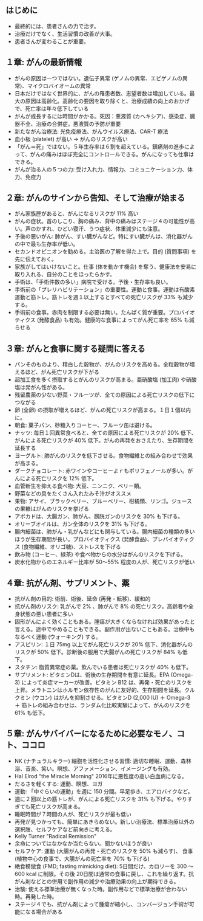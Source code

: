 ## はじめに

* 最終的には、患者さんの力で治す。
* 治療だけでなく、生活習慣の改善が大事。
* 患者さんが変わることが重要。

## １章: がんの最新情報

* がんの原因は一つではない。遺伝子異常 (ゲノムの異常、エピゲノムの異常)、マイクロバイオームの異常
* 日本だけではなく世界的に、がんの罹患者数、志望者数は増加している。最大の原因は高齢化。高齢化の要因を取り除くと、治療成績の向上のおかげで、死亡率は年々低下している
* がんが成長するには時間がかかる。死因：悪液質 (カヘキシア)、感染症、臓器不全、治療の合併症。悪液質の予防が重要
* 新たながん治療法: 光免疫療法、がんウイルス療法、CAR-T 療法
* 血小板 (platelet) が高い → がんのリスクが高い
* 「がん＝死」ではない。５年生存率は６割を超えている。鎮痛剤の進歩によって、がんの痛みはほぼ完全にコントロールできる。がんになっても仕事はできる。
* がんが治る人の５つの力: 受け入れ力、情報力、コミュニケーション力、体力、免疫力

## ２章: がんのサインから告知、そして治療が始まる

* がん家族歴があると、がんになるリスクが 11% 高い
* がんの症状。首のしこり、胸の痛み、背中の痛みはステージ４の可能性が高い。声のかすれ、ひどい寝汗、うつ症状、体重減少にも注意。
* 予後の悪いがん: 肺がん、すい臓がんなど。特にすい臓がんは、消化器がんの中で最も生存率が低い。
* セカンドオピニオンを勧める。主治医の了解を得た上で。目的 (質問事項) を先に伝えておく。
* 家族がしてはいけないこと。仕事 (体を動かす機会) を奪う、健康法を安易に取り入れる、自分のことをほったらかす。
* 手術は、「手術件数の多い」病院で受ける。予後・生存率も良い。
* 手術前の「プレリハビリテーション」の重要性。運動と食事。運動は有酸素運動と筋トレ。筋トレを週１以上するとすべての死亡リスクが 33% も減少する。
* 手術前の食事。赤肉を制限する必要は無い。たんぱく質が重要。プロバイオティクス (発酵食品) も有効。健康的な食事によってがん死亡率を 65% も減らせる

## ３章: がんと食事に関する疑問に答える

* パンそのものより、精白した穀物が、がんのリスクを高める。全粒穀物が増えるほど、がん死亡リスクが下がる
* 超加工食を多く摂取するとがんのリスクが高まる。亜硝酸塩 (加工肉) や硝酸塩は発がん性がある。
* 残留農薬の少ない野菜・フルーツが、全ての原因による死亡リスクの低下につながる
* 卵 (全卵) の摂取が増えるほど、がんの死亡リスクが高まる。１日１個以内に。
* 朝食: 菓子パン、砂糖入りコーヒー、フルーツ缶は避ける。
* ナッツ: 毎日１回異常食べると、全ての原因による死亡リスクが 20% 低下、がんによる死亡リスクが 40% 低下。がんの再発をおさえたり、生存期間を延長する
* ヨーグルト: 肺がんのリスクを低下させる。食物繊維との組み合わせで効果が高まる。
* ダークチョコレート: 赤ワインやコーヒーよｒもポリフェノールが多い。がんによる死亡リスクを 12% 低下。
* 血管新生を抑える食べ物: 大豆、ニンニク、ベリー類。
* 野菜などの具をたくさん入れたみそ汁がオススメ
* 果物: アサイ、ブラックベリー、ブルーベリー、柑橘類、リンゴ。ジュースの果糖はがんのリスクを挙げる
* アボカドは、大腸ガン、肺がん、膀胱ガンのリスクを 30% も下げる。
* オリーブオイルは、ガン全体のリスクを 31% も下げる。
* 腸内細菌は、肺がん・乳がんなどにも関与している。腸内細菌の種類の多いほうが生存期間が長い。プロバイオティクス (発酵食品)、プレバイオティクス (食物繊維、オリゴ糖)、ストレスを下げる
* 飲み物 (コーヒー、緑茶) や食べ物からの水分はがんのリスクを下げる。
* 炭水化物からのエネルギー比率が 50〜55% 程度の人が、死亡リスクが低い

## ４章: 抗がん剤、サプリメント、薬

* 抗がん剤の目的: 術前、術後、延命 (再発・転移)、緩和的
* 抗がん剤のリスク: 乳がんで 2% 、肺がんで 8% の死亡リスク。高齢者や全身状態の悪い患者に多い
* 固形がんによく効くこともある。腫瘍が大きくならなければ効果があったと言える。途中でやめることもできる。副作用が出ないこともある。治療中もなるべく運動 (ウォーキング) する。
* アスピリン: １日 75mg 以上でがん死亡リスクが 20% 低下、消化器がんのリスクが 50% 低下。診断後の服用で大腸がんの死亡リスクが 84% も低下。
* スタチン: 脂質異常症の薬。飲んでいる患者は死亡リスクが 40% も低下。
* サプリメント: ビタミンDは、術後の生存期間を有意に延長。EPA (Omega-3) によって炎症マーカーが改善。ビタミン B12 は、再発・死亡のリスクを上昇。メラトニンはホルモン依存性のがんに友好的、生存期間を延長。クルクミン (ウコン) はがんを抑制させる。ビタミンD (2,000 IU) ＋ Omega-3 ＋ 筋トレの組み合わせは、ランダム化比較実験によって、がんのリスクを 61% も低下。

## ５章: がんサバイバーになるために必要なモノ、コト、ココロ

* NK (ナチュラルキラー) 細胞を活性化させる習慣: 適切な睡眠、運動、森林浴、音楽、笑い。瞑想、アファメーション、イメージングも有効。
* Hal Elrod "the Miracle Morning" 2016年に悪性度の高い白血病になる。
* だるさを軽くする: 運動、瞑想、ヨガ
* 運動: 「中ぐらいの運動」を週に 150 分間。早足歩き、エアロバイクなど。
* 週に２回以上の筋トレが、がんによる死亡リスクを 31% も下げる。やりすぎても死亡リスクが高まる。
* 睡眠時間が７時間の人が、死亡リスクが最も低い
* 再発が見つかっても、簡単にあきらめない。新しい治療法、標準治療以外の選択肢、セルフケアなど前向きに考える。
* Kelly Turner "Radical Remission"
* 余命についてはなかなか当たらない。聞かないほうが良い
* セルフケア: 運動 (大腸がんの再発・死亡のリスクを 50% も減らす)、 食事 (植物中心の食事で、大腸がんの死亡率を 70% も下げる)
* 絶食模倣食 (FMD; fasting mimicking diet): 5日間だけ、カロリーを 300 〜 600 kcal に制限。その後 20日間は通常の食事に戻し、これを繰り返す。抗がん剤などとの併用で副作用の減少や治療効果の向上が期待できる。
* 治験: 使える標準治療が無くなった時。副作用などで標準治療が合わない時。再発した時。
* ステージ４でも、抗がん剤によって腫瘍が縮小し、コンバージョン手術が可能になる場合がある

